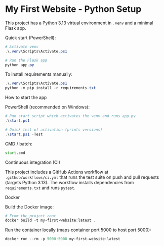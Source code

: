 # My First Website - Python Setup

This project has a Python 3.13 virtual environment in `.venv` and a minimal Flask app.

Quick start (PowerShell):

```powershell
# Activate venv
.\.venv\Scripts\Activate.ps1

# Run the Flask app
python app.py
```

To install requirements manually:

```powershell
.\.venv\Scripts\Activate.ps1
python -m pip install -r requirements.txt
```

How to start the app

PowerShell (recommended on Windows):

```powershell
# Run start script which activates the venv and runs app.py
.\start.ps1

# Quick test of activation (prints versions)
.\start.ps1 -Test
```

CMD / batch:

```cmd
start.cmd
```

Continuous integration (CI)

This project includes a GitHub Actions workflow at `.github/workflows/ci.yml` that runs the test suite on push and pull requests (targets Python 3.13). The workflow installs dependencies from `requirements.txt` and runs `pytest`.

Docker

Build the Docker image:

```powershell
# From the project root
docker build -t my-first-website:latest .
```

Run the container locally (maps container port 5000 to host port 5000):

```powershell
docker run --rm -p 5000:5000 my-first-website:latest
```
